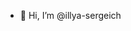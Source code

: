 -  👋 Hi, I’m @illya-sergeich
<!---
illya-sergeich/illya-sergeich is a ✨ special ✨ repository because its `README.md` (this file) appears on your GitHub profile.
You can click the Preview link to take a look at your changes.
--->
